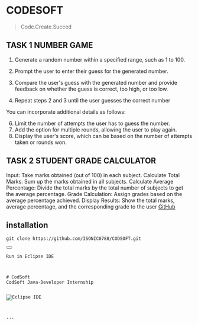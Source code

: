 # CODESOFT 
> Code.Create.Succed

## TASK 1 NUMBER GAME

1. Generate a random number within a specified range, such as 1 to 100.

2. Prompt the user to enter their guess for the generated number.

3. Compare the user's guess with the generated number and provide feedback on whether the guess
is correct, too high, or too low.

4. Repeat steps 2 and 3 until the user guesses the correct number
   
You can incorporate additional details as follows:

6. Limit the number of attempts the user has to guess the number.
7. Add the option for multiple rounds, allowing the user to play again.
8. Display the user's score, which can be based on the number of attempts taken or rounds won.

## TASK 2 STUDENT GRADE CALCULATOR

Input: Take marks obtained (out of 100) in each subject.
Calculate Total Marks: Sum up the marks obtained in all subjects.
Calculate Average Percentage: Divide the total marks by the total number of subjects to get the
average percentage.
Grade Calculation: Assign grades based on the average percentage achieved.
Display Results: Show the total marks, average percentage, and the corresponding grade to the user
[GitHub](https://github.com/ISONIC0788/CODSOFT.git )
## installation 
<div>
    <pre><code id="code-snippet">git clone https://github.com/ISONIC0788/CODSOFT.git</code></pre>
    <button onclick="copyToClipboard()"></button>
</div>
<div>
   <pre><code id="code-snippet">Run in Eclipse IDE </pre>
</div>
# CodSoft
CodSoft Java-Developer Internship

![Eclipse IDE](https://github.com/ISONIC0788/CODSOFT/blob/master/path/to/your/image.png)

...      



